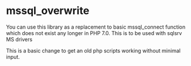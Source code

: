 # mssql_overwrite
You can use this library as a replacement to basic mssql_connect function which does not exist any longer in PHP 7.0. This is to be used with sqlsrv MS drivers

This is a basic change to get an old php scripts working without minimal input.
